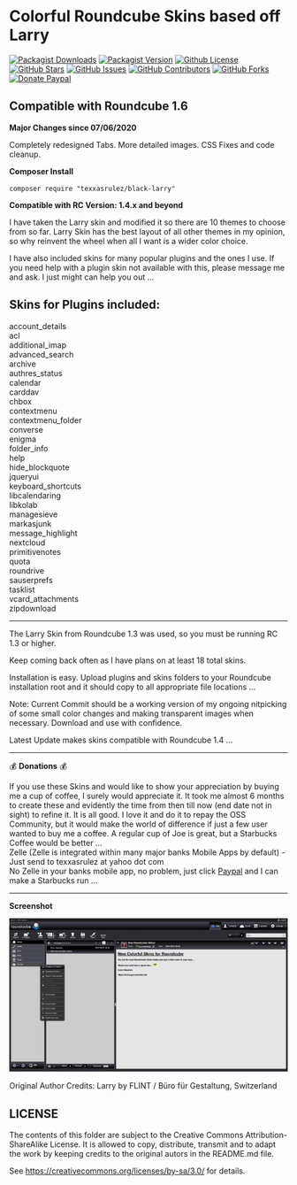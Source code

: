 # Colorful Roundcube Skins based off Larry

[![Packagist Downloads](https://img.shields.io/packagist/dt/texxasrulez/black-larry?style=plastic&logo=packagist&logoColor=white&label=Downloads&labelColor=blue&color=gold)](https://packagist.org/packages/texxasrulez/black-larry)
[![Packagist Version](https://img.shields.io/packagist/v/texxasrulez/black-larry?style=plastic&logo=packagist&logoColor=white&label=Version&labelColor=blue&color=limegreen)](https://packagist.org/packages/texxasrulez/black-larry)
[![Github License](https://img.shields.io/github/license/texxasrulez/black-larry?style=plastic&logo=github&label=License&labelColor=blue&color=coral)](https://github.com/texxasrulez/black-larry/LICENSE)
[![GitHub Stars](https://img.shields.io/github/stars/texxasrulez/black-larry?style=plastic&logo=github&label=Stars&labelColor=blue&color=deepskyblue)](https://github.com/texxasrulez/black-larry/stargazers)
[![GitHub Issues](https://img.shields.io/github/issues/texxasrulez/black-larry?style=plastic&logo=github&label=Issues&labelColor=blue&color=aqua)](https://github.com/texxasrulez/black-larry/issues)
[![GitHub Contributors](https://img.shields.io/github/contributors/texxasrulez/black-larry?style=plastic&logo=github&logoColor=white&label=Contributors&labelColor=blue&color=orchid)](https://github.com/texxasrulez/black-larry/graphs/contributors)
[![GitHub Forks](https://img.shields.io/github/forks/texxasrulez/black-larry?style=plastic&logo=github&logoColor=white&label=Forks&labelColor=blue&color=darkorange)](https://github.com/texxasrulez/black-larry/forks)
[![Donate Paypal](https://img.shields.io/badge/Paypal-Money_Please!-blue.svg?style=plastic&labelColor=blue&color=forestgreen&logo=paypal)](https://www.paypal.me/texxasrulez)

## Compatible with Roundcube 1.6	

**Major Changes since 07/06/2020**

Completely redesigned Tabs.
More detailed images.
CSS Fixes and code cleanup.

**Composer Install**
```
composer require "texxasrulez/black-larry"
```

**Compatible with RC Version: 1.4.x and beyond**

I have taken the Larry skin and modified it so there are 10 themes to choose from so far. Larry Skin has the best layout of all other themes in my opinion, so why reinvent the wheel when all I want is a wider color choice.

I have also included skins for many popular plugins and the ones I use. If you need help with a plugin skin not available with this, please message me and ask. I just might can help you out ... 

**Skins for Plugins included:**
-------
account_details\
acl\
additional_imap\
advanced_search\
archive\
authres_status\
calendar\
carddav\
chbox\
contextmenu\
contextmenu_folder\
converse\
enigma\
folder_info\
help\
hide_blockquote\
jqueryui\
keyboard_shortcuts\
libcalendaring\
libkolab\
managesieve\
markasjunk\
message_highlight\
nextcloud\
primitivenotes\
quota\
roundrive\
sauserprefs\
tasklist\
vcard_attachments\
zipdownload

---

The Larry Skin from Roundcube 1.3 was used, so you must be running RC 1.3 or higher.

Keep coming back often as I have plans on at least 18 total skins.

Installation is easy. Upload plugins and skins folders to your Roundcube installation root and it should copy to all appropriate file locations ... 

Note: Current Commit should be a working version of my ongoing nitpicking of some small color changes and making transparent images when necessary. Download and use with confidence.

Latest Update makes skins compatible with Roundcube 1.4 ...

---

:moneybag: **Donations** :moneybag:

If you use these Skins and would like to show your appreciation by buying me a cup of coffee, I surely would appreciate it. It took me almost 6 months to create these and evidently the time from then till now (end date not in sight) to refine it. It is all good. I love it and do it to repay the OSS Community, but it would make the world of difference if just a few user wanted to buy me a coffee. A regular cup of Joe is great, but a Starbucks Coffee would be better ... \
Zelle (Zelle is integrated within many major banks Mobile Apps by default) - Just send to texxasrulez at yahoo dot com \
No Zelle in your banks mobile app, no problem, just click [Paypal](https://paypal.me/texxasrulez?locale.x=en_US) and I can make a Starbucks run ...

---

**Screenshot**

![Black Larry Skin](images/black-mail.png?raw=true "Black Larry Skin")

Original Author Credits:
Larry
by FLINT / Büro für Gestaltung, Switzerland

LICENSE
-------

The contents of this folder are subject to the Creative Commons
Attribution-ShareAlike License. It is allowed to copy, distribute,
transmit and to adapt the work by keeping credits to the original
autors in the README.md file.

See https://creativecommons.org/licenses/by-sa/3.0/ for details.
